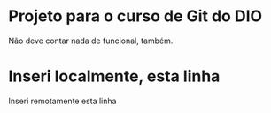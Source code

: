 # Projeto para o curso de Git do DIO

Não deve contar nada de funcional, também.

Inseri localmente, esta linha
=======
Inseri remotamente esta linha
